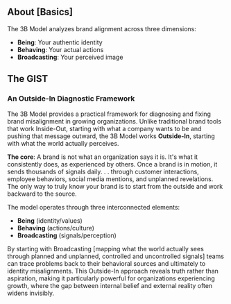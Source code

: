 ## About [Basics]

The 3B Model analyzes brand alignment across three dimensions:

- **Being**: Your authentic identity
- **Behaving**: Your actual actions  
- **Broadcasting**: Your perceived image

## The GIST

### An Outside-In Diagnostic Framework

The 3B Model provides a practical framework for diagnosing and fixing brand misalignment in growing organizations. Unlike traditional brand tools that work Inside-Out, starting with what a company wants to be and pushing that message outward, the 3B Model works **Outside-In**, starting with what the world actually perceives.

**The core**: A brand is not what an organization says it is. It's what it consistently does, as experienced by others. Once a brand is in motion, it sends thousands of signals daily. . . through customer interactions, employee behaviors, social media mentions, and unplanned revelations. The only way to truly know your brand is to start from the outside and work backward to the source.

The model operates through three interconnected elements:

- **Being** (identity/values)
- **Behaving** (actions/culture)
- **Broadcasting** (signals/perception)

By starting with Broadcasting [mapping what the world actually sees through planned and unplanned, controlled and uncontrolled signals] teams can trace problems back to their behavioral sources and ultimately to identity misalignments. This Outside-In approach reveals truth rather than aspiration, making it particularly powerful for organizations experiencing growth, where the gap between internal belief and external reality often widens invisibly.
